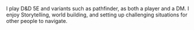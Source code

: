 I play D&D 5E and variants such as pathfinder, as both a player
and a DM. I enjoy Storytelling, world building, and setting up challenging
situations for other people to navigate.

